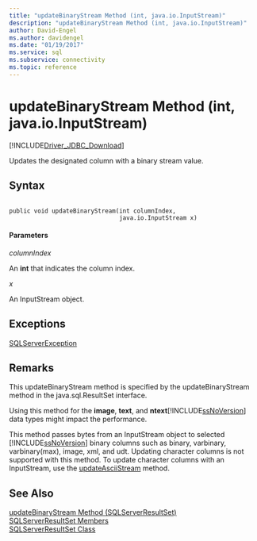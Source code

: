 ```yaml
---
title: "updateBinaryStream Method (int, java.io.InputStream)"
description: "updateBinaryStream Method (int, java.io.InputStream)"
author: David-Engel
ms.author: davidengel
ms.date: "01/19/2017"
ms.service: sql
ms.subservice: connectivity
ms.topic: reference
---
```

# updateBinaryStream Method (int, java.io.InputStream)
[!INCLUDE[Driver_JDBC_Download](../../../includes/driver_jdbc_download.md)]

  Updates the designated column with a binary stream value.  
  
## Syntax  
  
```  
  
public void updateBinaryStream(int columnIndex,  
                               java.io.InputStream x)  
```  
  
#### Parameters  
 *columnIndex*  
  
 An **int** that indicates the column index.  
  
 *x*  
  
 An InputStream object.  
  
## Exceptions  
 [SQLServerException](../../../connect/jdbc/reference/sqlserverexception-class.md)  
  
## Remarks  
 This updateBinaryStream method is specified by the updateBinaryStream method in the java.sql.ResultSet interface.  
  
 Using this method for the **image**, **text**, and **ntext**[!INCLUDE[ssNoVersion](../../../includes/ssnoversion-md.md)] data types might impact the performance.  
  
 This method passes bytes from an InputStream object to selected [!INCLUDE[ssNoVersion](../../../includes/ssnoversion-md.md)] binary columns such as binary, varbinary, varbinary(max), image, xml, and udt. Updating character columns is not supported with this method. To update character columns with an InputStream, use the [updateAsciiStream](../../../connect/jdbc/reference/updateasciistream-method-sqlserverresultset.md) method.  
  
## See Also  
 [updateBinaryStream Method &#40;SQLServerResultSet&#41;](../../../connect/jdbc/reference/updatebinarystream-method-sqlserverresultset.md)   
 [SQLServerResultSet Members](../../../connect/jdbc/reference/sqlserverresultset-members.md)   
 [SQLServerResultSet Class](../../../connect/jdbc/reference/sqlserverresultset-class.md)  
  
  
